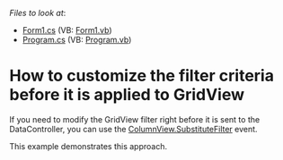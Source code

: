 <!-- default file list -->
*Files to look at*:

* [Form1.cs](./CS/FilterEvent/Form1.cs) (VB: [Form1.vb](./VB/FilterEvent/Form1.vb))
* [Program.cs](./CS/FilterEvent/Program.cs) (VB: [Program.vb](./VB/FilterEvent/Program.vb))
<!-- default file list end -->
# How to customize the filter criteria before it is applied to GridView


<p>If you need to modify the GridView filter right before it is sent to the DataController, you can use the <a href="https://documentation.devexpress.com/#WindowsForms/DevExpressXtraGridViewsBaseColumnView_SubstituteFiltertopic">ColumnView.SubstituteFilter</a> event.</p>
<p>This example demonstrates this approach.</p>

<br/>


